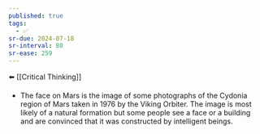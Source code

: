 ```yaml
---
published: true
tags:
  - ✅
sr-due: 2024-07-18
sr-interval: 80
sr-ease: 259
---
```


⬅️ [[Critical Thinking]]

- The face on Mars is the image of some photographs of the Cydonia region of Mars taken in 1976 by the Viking Orbiter. The image is most likely of a natural formation but some people see a face or a building and are convinced that it was constructed by intelligent beings.
